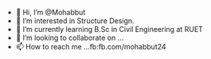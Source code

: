 - 👋 Hi, I’m @Mohabbut
- 👀 I’m interested in Structure Design.
- 🌱 I’m currently learning B.Sc in Civil Engineering at RUET
- 💞️ I’m looking to collaborate on ...
- 📫 How to reach me ...fb:fb.com/mohabbut24

<!---
Mohabbut/Mohabbut is a ✨ special ✨ repository because its `README.md` (this file) appears on your GitHub profile.
You can click the Preview link to take a look at your changes.
--->
